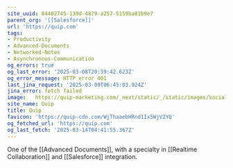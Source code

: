 ```yaml
---
site_uuid: 84402745-139d-4879-a257-5159ba81b9e7
parent_org: '[[Salesforce]]'
url: 'https://quip.com'
tags:
- Productivity
- Advanced-Documents
- Networked-Notes
- Asynchronous-Communication
og_errors: true
og_last_error: '2025-03-08T20:39:42.623Z'
og_error_message: HTTP error 401
last_jina_request: '2025-03-09T06:45:03.924Z'
jina_error: fetch failed
image:   https://quip-marketing.com/_next/static/_/static/images/social-share-quip.6fbc4455618f010b057181f0fb13fd87.png
site_name: Quip
title: Quip
favicon: 'https://quip-cdn.com/WjThaaebHRnd1Ix5WjV2YQ'
og_fetched_url: 'https://quip.com'
og_last_fetch: '2025-03-14T04:41:55.367Z'
---
```



One of the [[Advanced Documents]], with a specialty in [[Realtime Collaboration]] and [[Salesforce]] integration.  

